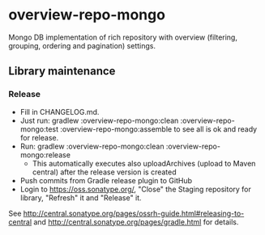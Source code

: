 # overview-repo-mongo

Mongo DB implementation of rich repository with overview (filtering, grouping, ordering and pagination) settings.

## Library maintenance

### Release

* Fill in CHANGELOG.md.
* Just run: gradlew :overview-repo-mongo:clean :overview-repo-mongo:test :overview-repo-mongo:assemble to see all is ok and ready for release.
* Run: gradlew :overview-repo-mongo:clean :overview-repo-mongo:release
  * This automatically executes also uploadArchives (upload to Maven central) after the release version is created
* Push commits from Gradle release plugin to GitHub
* Login to https://oss.sonatype.org/, "Close" the Staging repository for library, "Refresh" it and "Release" it.

See http://central.sonatype.org/pages/ossrh-guide.html#releasing-to-central and http://central.sonatype.org/pages/gradle.html for details.  
